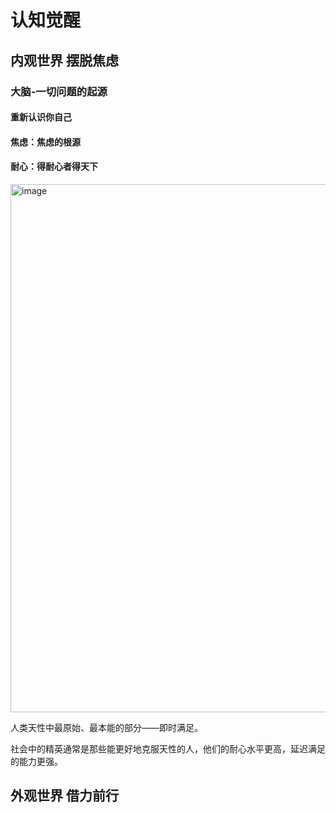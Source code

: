 # 认知觉醒
## 内观世界 摆脱焦虑
### 大脑-一切问题的起源
#### 重新认识你自己
#### 焦虑：焦虑的根源
#### 耐心：得耐心者得天下
<img width="845" alt="image" src="https://github.com/houdq/books/assets/9412449/1683ea67-7b4d-48ea-bf94-e4970d9d0c8f">

人类天性中最原始、最本能的部分——即时满足。

社会中的精英通常是那些能更好地克服天性的人，他们的耐心水平更高，延迟满足的能力更强。

## 外观世界 借力前行

